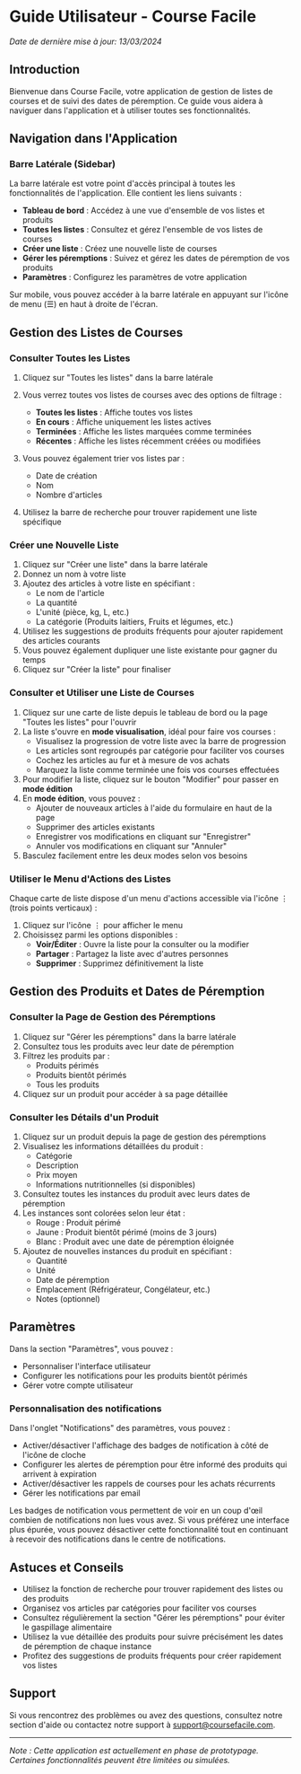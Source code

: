 # Guide Utilisateur - Course Facile

*Date de dernière mise à jour: 13/03/2024*

## Introduction

Bienvenue dans Course Facile, votre application de gestion de listes de courses et de suivi des dates de péremption. Ce guide vous aidera à naviguer dans l'application et à utiliser toutes ses fonctionnalités.

## Navigation dans l'Application

### Barre Latérale (Sidebar)

La barre latérale est votre point d'accès principal à toutes les fonctionnalités de l'application. Elle contient les liens suivants :

- **Tableau de bord** : Accédez à une vue d'ensemble de vos listes et produits
- **Toutes les listes** : Consultez et gérez l'ensemble de vos listes de courses
- **Créer une liste** : Créez une nouvelle liste de courses
- **Gérer les péremptions** : Suivez et gérez les dates de péremption de vos produits
- **Paramètres** : Configurez les paramètres de votre application

Sur mobile, vous pouvez accéder à la barre latérale en appuyant sur l'icône de menu (☰) en haut à droite de l'écran.

## Gestion des Listes de Courses

### Consulter Toutes les Listes

1. Cliquez sur "Toutes les listes" dans la barre latérale
2. Vous verrez toutes vos listes de courses avec des options de filtrage :
   - **Toutes les listes** : Affiche toutes vos listes
   - **En cours** : Affiche uniquement les listes actives
   - **Terminées** : Affiche les listes marquées comme terminées
   - **Récentes** : Affiche les listes récemment créées ou modifiées

3. Vous pouvez également trier vos listes par :
   - Date de création
   - Nom
   - Nombre d'articles

4. Utilisez la barre de recherche pour trouver rapidement une liste spécifique

### Créer une Nouvelle Liste

1. Cliquez sur "Créer une liste" dans la barre latérale
2. Donnez un nom à votre liste
3. Ajoutez des articles à votre liste en spécifiant :
   - Le nom de l'article
   - La quantité
   - L'unité (pièce, kg, L, etc.)
   - La catégorie (Produits laitiers, Fruits et légumes, etc.)
4. Utilisez les suggestions de produits fréquents pour ajouter rapidement des articles courants
5. Vous pouvez également dupliquer une liste existante pour gagner du temps
6. Cliquez sur "Créer la liste" pour finaliser

### Consulter et Utiliser une Liste de Courses

1. Cliquez sur une carte de liste depuis le tableau de bord ou la page "Toutes les listes" pour l'ouvrir
2. La liste s'ouvre en **mode visualisation**, idéal pour faire vos courses :
   - Visualisez la progression de votre liste avec la barre de progression
   - Les articles sont regroupés par catégorie pour faciliter vos courses
   - Cochez les articles au fur et à mesure de vos achats
   - Marquez la liste comme terminée une fois vos courses effectuées
3. Pour modifier la liste, cliquez sur le bouton "Modifier" pour passer en **mode édition**
4. En **mode édition**, vous pouvez :
   - Ajouter de nouveaux articles à l'aide du formulaire en haut de la page
   - Supprimer des articles existants
   - Enregistrer vos modifications en cliquant sur "Enregistrer"
   - Annuler vos modifications en cliquant sur "Annuler"
5. Basculez facilement entre les deux modes selon vos besoins

### Utiliser le Menu d'Actions des Listes

Chaque carte de liste dispose d'un menu d'actions accessible via l'icône ⋮ (trois points verticaux) :
1. Cliquez sur l'icône ⋮ pour afficher le menu
2. Choisissez parmi les options disponibles :
   - **Voir/Éditer** : Ouvre la liste pour la consulter ou la modifier
   - **Partager** : Partagez la liste avec d'autres personnes
   - **Supprimer** : Supprimez définitivement la liste

## Gestion des Produits et Dates de Péremption

### Consulter la Page de Gestion des Péremptions

1. Cliquez sur "Gérer les péremptions" dans la barre latérale
2. Consultez tous les produits avec leur date de péremption
3. Filtrez les produits par :
   - Produits périmés
   - Produits bientôt périmés
   - Tous les produits
4. Cliquez sur un produit pour accéder à sa page détaillée

### Consulter les Détails d'un Produit

1. Cliquez sur un produit depuis la page de gestion des péremptions
2. Visualisez les informations détaillées du produit :
   - Catégorie
   - Description
   - Prix moyen
   - Informations nutritionnelles (si disponibles)
3. Consultez toutes les instances du produit avec leurs dates de péremption
4. Les instances sont colorées selon leur état :
   - Rouge : Produit périmé
   - Jaune : Produit bientôt périmé (moins de 3 jours)
   - Blanc : Produit avec une date de péremption éloignée
5. Ajoutez de nouvelles instances du produit en spécifiant :
   - Quantité
   - Unité
   - Date de péremption
   - Emplacement (Réfrigérateur, Congélateur, etc.)
   - Notes (optionnel)

## Paramètres

Dans la section "Paramètres", vous pouvez :
- Personnaliser l'interface utilisateur
- Configurer les notifications pour les produits bientôt périmés
- Gérer votre compte utilisateur

### Personnalisation des notifications

Dans l'onglet "Notifications" des paramètres, vous pouvez :
- Activer/désactiver l'affichage des badges de notification à côté de l'icône de cloche
- Configurer les alertes de péremption pour être informé des produits qui arrivent à expiration
- Activer/désactiver les rappels de courses pour les achats récurrents
- Gérer les notifications par email

Les badges de notification vous permettent de voir en un coup d'œil combien de notifications non lues vous avez. Si vous préférez une interface plus épurée, vous pouvez désactiver cette fonctionnalité tout en continuant à recevoir des notifications dans le centre de notifications.

## Astuces et Conseils

- Utilisez la fonction de recherche pour trouver rapidement des listes ou des produits
- Organisez vos articles par catégories pour faciliter vos courses
- Consultez régulièrement la section "Gérer les péremptions" pour éviter le gaspillage alimentaire
- Utilisez la vue détaillée des produits pour suivre précisément les dates de péremption de chaque instance
- Profitez des suggestions de produits fréquents pour créer rapidement vos listes

## Support

Si vous rencontrez des problèmes ou avez des questions, consultez notre section d'aide ou contactez notre support à support@coursefacile.com.

---

*Note : Cette application est actuellement en phase de prototypage. Certaines fonctionnalités peuvent être limitées ou simulées.* 